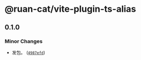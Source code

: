# @ruan-cat/vite-plugin-ts-alias

## 0.1.0

### Minor Changes

- 发包。 ([`4987efd`](https://github.com/ruan-cat/monorepo/commit/4987efd59063e0cd11b470ece8808b869b7492f9))
